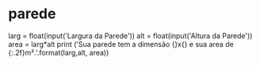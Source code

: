 # parede
larg = float(input('Largura da Parede'))
alt = float(input('Altura da Parede'))
area = larg*alt
print ('Sua parede tem a dimensão {}x{} e sua area de {:.2f}m².'.format(larg,alt, area))
